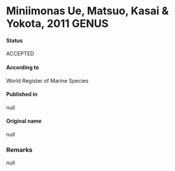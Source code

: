 Miniimonas Ue, Matsuo, Kasai & Yokota, 2011 GENUS
=======

#### Status
ACCEPTED

#### According to
World Register of Marine Species

#### Published in
null

#### Original name
null

### Remarks
null